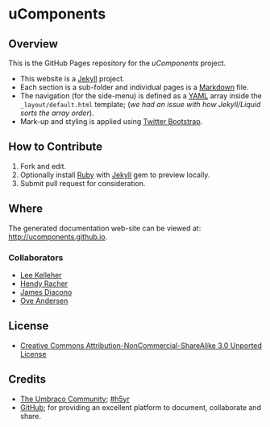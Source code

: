 # uComponents

## Overview

This is the GitHub Pages repository for the _uComponents_ project.

* This website is a [Jekyll](http://jekyllrb.com/) project.
* Each section is a sub-folder and individual pages is a [Markdown](http://github.github.com/github-flavored-markdown/) file.
* The navigation (for the side-menu) is defined as a [YAML](http://en.wikipedia.org/wiki/YAML) array inside the `_layout/default.html` template; (_we had an issue with how Jekyll/Liquid sorts the array order_).
* Mark-up and styling is applied using [Twitter Bootstrap](http://twitter.github.com/bootstrap/index.html).

## How to Contribute

1. Fork and edit.
2. Optionally install [Ruby](https://rvm.io/rvm/install/) with [Jekyll](https://github.com/mojombo/jekyll/) gem to preview locally.
3. Submit pull request for consideration.

## Where

The generated documentation web-site can be viewed at: <http://ucomponents.github.io>.

### Collaborators

* [Lee Kelleher](http://leekelleher.com/)
* [Hendy Racher](http://www.doddracher.com/)
* [James Diacono](https://twitter.com/diachedelic)
* [Ove Andersen](http://www.eyecatch.no)

## License

* [Creative Commons Attribution-NonCommercial-ShareAlike 3.0 Unported License](http://creativecommons.org/licenses/by-nc-sa/3.0/)

## Credits
* [The Umbraco Community](http://our.umbraco.org); [#h5yr](http://h5yr.com)
* [GitHub](https://github.com/); for providing an excellent platform to document, collaborate and share.
